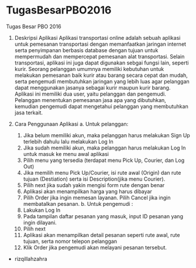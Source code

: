# TugasBesarPBO2016
Tugas Besar PBO 2016

1. Deskripsi Aplikasi
  Aplikasi transportasi online adalah sebuah aplikasi untuk pemesanan transportasi dengan memanfaatkan jaringan internet serta penyimpanan berbasis database dengan tujuan untuk mempermudah dan  mempercepat pemesanan alat transportasi. Selain transportasi, aplikasi ini juga dapat  digunakan sebgai fungsi lain, seperti kurir. 
  Seorang pelanggan umumnya memiliki kebutuhan untuk melakukan pemesanan  baik kurir atau barang secara cepat dan mudah, serta pengemudi membutuhkan jaringan yang lebih luas agar pelanggan dapat menggunakan jasanya sebagai kurir maupun kurir barang. 
  Aplikasi ini memiliki dua user, yaitu pelanggan dan pengemudi. Pelanggan menentukan pemesanan jasa apa yang dibutuhkan, kemudian pengemudi dapat mengetahui pelanggan yang membutuhkan jasa terkait.

2. Cara Penggunaan Aplikasi
  a. Untuk pelanggan:
    1. Jika belum memiliki akun, maka pelanggan harus melakukan Sign Up terlebih dahulu lalu melakukan Log In
    2. Jika sudah memiliki akun, maka pelanggan harus melakukan Log In untuk masuk ke menu awal aplikasi
    3. Pilih menu yang tersedia (terdapat menu Pick Up, Courier, dan Log Out)
    4. Jika memilih menu Pick Up/Courier, isi rute awal (Origin) dan rute tujuan (Destiation) serta isi Description(jika menu Courier).
    5. Pilih next jika sudah yakin mengisi form rute dengan benar
    6. Aplikasi akan menampilkan harga yang harus dibayar
    7. Pilih Order jika ingin memesan layanan. Pilih Cancel jika ingin membatalkan pesanan.
  b. Untuk pengemudi :
    1. Lakukan Log In
    2. Pada tampilan daftar pesanan yang masuk, input ID pesanan yang ingin dilayani.
    3. Pilih next
    4. Aplikasi akan menampilkan detail pesanan seperti rute awal, rute tujuan, serta nomor telepon pelanggan
    5. Klik Order jika pengemudi akan melayani pesanan tersebut.
    
    
- rizqillahzahra
